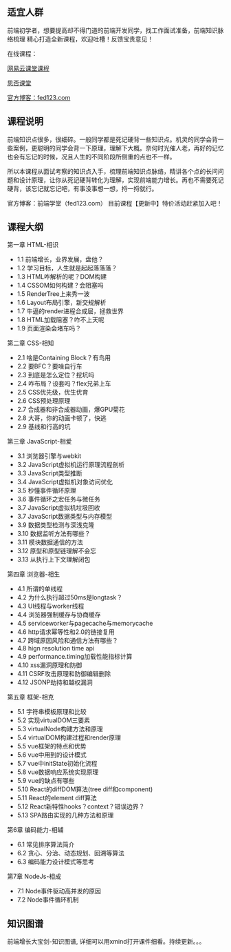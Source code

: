 ## 适宜人群
前端初学者，想要提高却不得门道的前端开发同学，找工作面试准备，前端知识脉络梳理
精心打造全新课程，欢迎吐槽！反馈宝贵意见！

在线课程： 

[网易云课堂课程](https://study.163.com/course/courseMain.htm?courseId=1209400904)    

[思否课堂](https://segmentfault.com/ls/1650000019681091)

[官方博客：fed123.com](https://www.fed123.com/fed-regain)

## 课程说明
前端知识点很多，很细碎。一般同学都是死记硬背一些知识点。机灵的同学会背一些案例，更聪明的同学会背一下原理，理解下大概。奈何时光催人老，再好的记忆也会有忘记的时候，况且人生的不同阶段所侧重的点也不一样。

所以本课程从面试考察的知识点入手，梳理前端知识点脉络，精讲各个点的长问问题和设计原理，让你从死记硬背转化为理解，实现前端能力增长。再也不需要死记硬背，该忘记就忘记吧，有事没事想一想，捋一捋就行。

官方博客：前端学堂（fed123.com）
目前课程【更新中】特价活动赶紧加入吧！

## 课程大纲
第一章 HTML-相识
- 1.1 前端增长，业界发展，盘他？
- 1.2 学习目标，人生就是起起落落落？
- 1.3 HTML咋解析的呢？DOM构建
- 1.4 CSSOM如何构建？会阻塞吗
- 1.5 RenderTree上来秀一波
- 1.6 Layout布局引擎，新交规解析
- 1.7 牛逼的render进程合成层，拯救世界
- 1.8 HTML加载阻塞？咋不上天呢
- 1.9 页面渲染会堵车吗？

第二章 CSS-相知
- 2.1 啥是Containing Block？有鸟用
- 2.2 要BFC？要啥自行车
- 2.3 到底是怎么定位？挖坑吗
- 2.4 咋布局？设套吗？flex兄弟上车
- 2.5 CSS优先级，优生优育
- 2.6 CSS预处理原理
- 2.7 合成器和非合成器动画，爆GPU菊花
- 2.8 大哥，你的动画卡顿了，快逃
- 2.9 基线和行高的坑

第三章 JavaScript-相爱
- 3.1 浏览器引擎与webkit
- 3.2 JavaScript虚拟机运行原理流程剖析
- 3.3 JavaScript类型推断
- 3.4 JavaScript虚拟机对象访问优化
- 3.5 秒懂事件循环原理
- 3.6 事件循环之宏任务与微任务
- 3.7 JavaScript虚拟机垃圾回收
- 3.7 JavaScript数据类型与内存模型
- 3.9 数据类型检测与深浅克隆
- 3.10 数据监听方法有哪些？
- 3.11 模块数据通信的方法
- 3.12 原型和原型链理解不会忘
- 3.13 从执行上下文理解闭包

第四章 浏览器-相生
- 4.1 所谓的单线程
- 4.2 为什么执行超过50ms是longtask？
- 4.3 UI线程与worker线程
- 4.4 浏览器强制缓存与协商缓存
- 4.5 serviceworker与pagecache与memorycache
- 4.6 http请求幂等性和2.0的链接复用
- 4.7 跨域原因风险和通信方法有哪些？
- 4.8 hign resolution time api
- 4.9 performance.timing加载性能指标计算
- 4.10 xss漏洞原理和防御
- 4.11 CSRF攻击原理和防御编辑删除
- 4.12 JSONP劫持和越权漏洞

第五章 框架-相克
- 5.1 字符串模板原理和比较
- 5.2 实现virtualDOM三要素
- 5.3 virtualNode构建方法和原理
- 5.4 virtualDOM构建过程和render原理
- 5.5 vue框架的特点和优势
- 5.6 vue中用到的设计模式
- 5.7 vue中initState初始化流程
- 5.8 vue数据响应系统实现原理
- 5.9 vue的缺点有哪些
- 5.10 React的diffDOM算法(tree diff和component)
- 5.11 React的element diff算法
- 5.12 React新特性hooks？context？错误边界？
- 5.13 SPA路由实现的几种方法和原理

第6章 编码能力-相辅
- 6.1 常见排序算法简介
- 6.2 贪心、分治、动态规划、回溯等算法
- 6.3 编码能力设计模式等思考

第7章 NodeJs-相成
- 7.1 Node事件驱动高并发的原因
- 7.2 Node事件循环机制

## 知识图谱
前端增长大宝剑-知识图谱, 详细可以用xmind打开课件细看。持续更新。。。
